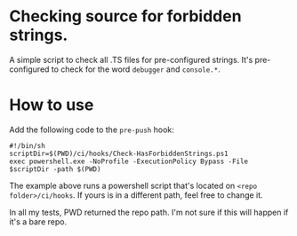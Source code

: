 # Checking source for forbidden strings.
A simple script to check all .TS files for pre-configured strings.
It's pre-configured to check for the word ```debugger``` and ```console.*```. 

# How to use
Add the following code to the ```pre-push``` hook:
```shell
#!/bin/sh
scriptDir=$(PWD)/ci/hooks/Check-HasForbiddenStrings.ps1
exec powershell.exe -NoProfile -ExecutionPolicy Bypass -File $scriptDir -path $(PWD)
```

The example above runs a powershell script that's located on ```<repo folder>/ci/hooks```. If yours is in a different path, feel free to change it.

In all my tests, PWD returned the repo path. I'm not sure if this will happen if it's a bare repo.
